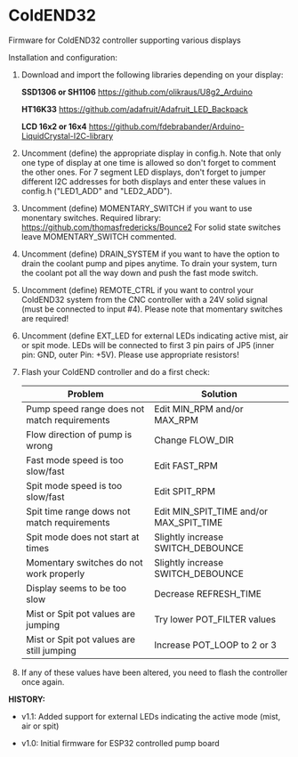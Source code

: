 # ColdEND32
Firmware for ColdEND32 controller supporting various displays

Installation and configuration:

1) Download and import the following libraries depending on your display:

   **SSD1306 or SH1106**
   https://github.com/olikraus/U8g2_Arduino

   **HT16K33**
   https://github.com/adafruit/Adafruit_LED_Backpack

   **LCD 16x2 or 16x4**
   https://github.com/fdebrabander/Arduino-LiquidCrystal-I2C-library

2) Uncomment (define) the appropriate display in config.h. Note that only one type of
   display at one time is allowed so don't forget to comment the other ones.
   For 7 segment LED displays, don't forget to jumper different I2C addresses for both
   displays and enter these values in config.h ("LED1_ADD" and "LED2_ADD").

3) Uncomment (define) MOMENTARY_SWITCH if you want to use monentary switches.
   Required library: https://github.com/thomasfredericks/Bounce2
   For solid state switches leave MOMENTARY_SWITCH commented.

4) Uncomment (define) DRAIN_SYSTEM if you want to have the option to drain the coolant
   pump and pipes anytime. To drain your system, turn the coolant pot all the way down
   and push the fast mode switch.

5) Uncomment (define) REMOTE_CTRL if you want to control your ColdEND32 system from the
   CNC controller with a 24V solid signal (must be connected to input #4). Please note
   that momentary switches are required!

6) Uncomment (define EXT_LED for external LEDs indicating active mist, air or spit mode.
   LEDs will be connected to first 3 pin pairs of JP5 (inner pin: GND, outer Pin: +5V).
   Please use appropriate resistors!

7) Flash your ColdEND controller and do a first check:

   Problem                                         | Solution
   ------------------------------------------------|-----------
   Pump speed range does not match requirements    | Edit MIN_RPM and/or MAX_RPM
   Flow direction of pump is wrong                 | Change FLOW_DIR
   Fast mode speed is too slow/fast                | Edit FAST_RPM
   Spit mode speed is too slow/fast                | Edit SPIT_RPM
   Spit time range dows not match requirements     | Edit MIN_SPIT_TIME and/or MAX_SPIT_TIME
   Spit mode does not start at times               | Slightly increase SWITCH_DEBOUNCE
   Momentary switches do not work properly         | Slightly increase SWITCH_DEBOUNCE
   Display seems to be too slow                    | Decrease REFRESH_TIME
   Mist or Spit pot values are jumping             | Try lower POT_FILTER values
   Mist or Spit pot values are still jumping       | Increase POT_LOOP to 2 or 3

8) If any of these values have been altered, you need to flash the controller once again.


**HISTORY:**

- v1.1: Added support for external LEDs indicating the active mode (mist, air or spit)

- v1.0: Initial firmware for ESP32 controlled pump board
